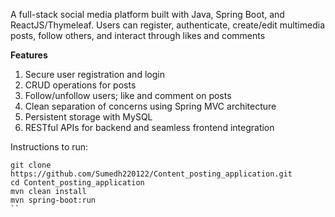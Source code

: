 A full-stack social media platform built with Java, Spring Boot, and ReactJS/Thymeleaf. Users can register, authenticate, create/edit multimedia posts, follow others, and interact through likes and comments

**Features**
1. Secure user registration and login
2. CRUD operations for posts
3. Follow/unfollow users; like and comment on posts
4. Clean separation of concerns using Spring MVC architecture
5. Persistent storage with MySQL
6. RESTful APIs for backend and seamless frontend integration

Instructions to run:
```
git clone https://github.com/Sumedh220122/Content_posting_application.git
cd Content_posting_application
mvn clean install
mvn spring-boot:run
``
